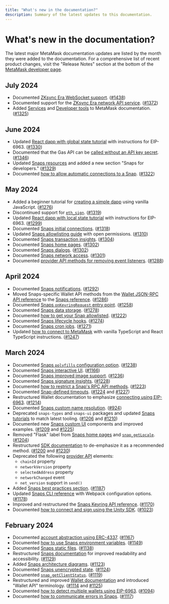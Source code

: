```yaml
---
title: "What's new in the documentation?"
description: Summary of the latest updates to this documentation.
---
```


# What's new in the documentation?

The latest major MetaMask documentation updates are listed by the month they were added to the documentation.
For a comprehensive list of recent product changes, visit the "Release Notes" section at the bottom
of the [MetaMask developer page](https://metamask.io/developer/).

## July 2024

- Documented [ZKsync Era WebSocket support](/services/reference/zksync). ([#1438](https://github.com/MetaMask/metamask-docs/pull/1438))
- Documented support for the [ZKsync Era network API service](/services/reference/zksync). ([#1372](https://github.com/MetaMask/metamask-docs/pull/1372))
- Added [Services](/services) and [Developer tools](/developer-tools) to MetaMask documentation. ([#1325](https://github.com/MetaMask/metamask-docs/pull/1325))

## June 2024

- Updated [React dapp with global state tutorial](/wallet/tutorials/react-dapp-global-state) with
  instructions for EIP-6963.
  ([#1330](https://github.com/MetaMask/metamask-docs/pull/1330))
- Documented that the Gas API can be [called without an API key secret](/services/gas-api/api-reference). ([#1346](https://github.com/MetaMask/metamask-docs/pull/1346))
- Updated [Snaps resources](/snaps/learn/resources) and added a new section "Snaps for developers." ([#1329](https://github.com/MetaMask/metamask-docs/pull/1329))
- Documented [how to allow automatic connections to a Snap](/snaps/how-to/allow-automatic-connections).
  ([#1322](https://github.com/MetaMask/metamask-docs/pull/1322))

## May 2024

- Added a beginner tutorial for [creating a simple dapp](/wallet/tutorials/javascript-dapp-simple) using vanilla JavaScript.
  ([#1276](https://github.com/MetaMask/metamask-docs/pull/1276))
- Discontinued support for [`eth_sign`](/wallet/concepts/signing-methods/#eth_sign).
  ([#1319](https://github.com/MetaMask/metamask-docs/pull/1319/))
- Updated [React dapp with local state tutorial](/wallet/tutorials/react-dapp-local-state) with
  instructions for EIP-6963.
  ([#1299](https://github.com/MetaMask/metamask-docs/pull/1299))
- Documented [Snaps initial connections](/snaps/reference/permissions/#initial-connections).
  ([#1318](https://github.com/MetaMask/metamask-docs/pull/1318/))
- Updated [Snaps allowlisting guide](/snaps/how-to/get-allowlisted) with open permissions.
  ([#1310](https://github.com/MetaMask/metamask-docs/pull/1310/))
- Documented [Snaps transaction insights](/snaps/features/transaction-insights).
  ([#1304](https://github.com/MetaMask/metamask-docs/pull/1304))
- Documented [Snaps home pages](/snaps/features/custom-ui/home-pages).
  ([#1302](https://github.com/MetaMask/metamask-docs/pull/1302))
- Documented [Snaps dialogs](/snaps/features/custom-ui/dialogs).
  ([#1302](https://github.com/MetaMask/metamask-docs/pull/1302))
- Documented [Snaps network access](/snaps/features/network-access).
  ([#1301](https://github.com/MetaMask/metamask-docs/pull/1301))
- Documented [provider API methods for removing event listeners](/wallet/reference/provider-api/#remove-event-listeners).
  ([#1288](https://github.com/MetaMask/metamask-docs/pull/1288))

## April 2024

- Documented [Snaps notifications](/snaps/features/notifications).
  ([#1292](https://github.com/MetaMask/metamask-docs/pull/1292))
- Moved Snaps-specific Wallet API methods from the
  [Wallet JSON-RPC API reference](/wallet/reference/json-rpc-api) to the
  [Snaps reference](/snaps/reference/wallet-api-for-snaps).
  ([#1286](https://github.com/MetaMask/metamask-docs/pull/1286))
- Documented [Snaps `onKeyringRequest` entry point](/snaps/reference/entry-points/#onkeyringrequest).
  ([#1258](https://github.com/MetaMask/metamask-docs/pull/1258))
- Documented [Snaps data storage](/snaps/features/data-storage).
  ([#1278](https://github.com/MetaMask/metamask-docs/pull/1278))
- Documented [how to get your Snap allowlisted](/snaps/how-to/get-allowlisted).
  ([#1222](https://github.com/MetaMask/metamask-docs/pull/1222))
- Documented [Snaps lifecycle hooks](/snaps/features/lifecycle-hooks).
  ([#1274](https://github.com/MetaMask/metamask-docs/pull/1274))
- Documented [Snaps cron jobs](/snaps/features/cron-jobs).
  ([#1271](https://github.com/MetaMask/metamask-docs/pull/1271))
- Updated [how to connect to MetaMask](/wallet/how-to/connect) with vanilla TypeScript and React
  TypeScript instructions.
  ([#1247](https://github.com/MetaMask/metamask-docs/pull/1247))

## March 2024

- Documented [Snaps `polyfills` configuration option](/snaps/reference/cli/options/#polyfills).
  ([#1238](https://github.com/MetaMask/metamask-docs/pull/1238))
- Documented [Snaps interactive UI](/snaps/features/custom-ui/interactive-ui).
  ([#1166](https://github.com/MetaMask/metamask-docs/pull/1166))
- Documented [Snaps improved image support](/snaps/features/custom-ui/#image).
  ([#1236](https://github.com/MetaMask/metamask-docs/pull/1236))
- Documented [Snaps signature insights](/snaps/features/signature-insights).
  ([#1228](https://github.com/MetaMask/metamask-docs/pull/1228))
- Documented [how to restrict a Snap's RPC API methods](https://github.com/MetaMask/metamask-docs/pull/1223).
  ([#1223](https://github.com/MetaMask/metamask-docs/pull/1223))
- Documented [Snap-defined timeouts](/snaps/reference/permissions/#snap-defined-timeouts).
  ([#1224](https://github.com/MetaMask/metamask-docs/pull/1224) and
  [#1227](https://github.com/MetaMask/metamask-docs/pull/1227))
- Restructured Wallet documentation to emphasize [connecting using EIP-6963](/wallet/how-to/connect).
  ([#1214](https://github.com/MetaMask/metamask-docs/pull/1214))
- Documented [Snaps custom name resolution](/snaps/features/custom-name-resolution).
  ([#924](https://github.com/MetaMask/metamask-docs/pull/924))
- Deprecated `snaps-types` and `snaps-ui` packages and updated
  [Snaps tutorials](/snaps/learn/tutorials) to match latest tooling.
  ([#1206](https://github.com/MetaMask/metamask-docs/pull/1206) and
  [#1210](https://github.com/MetaMask/metamask-docs/pull/1210))
- Documented new [Snaps custom UI](/snaps/features/custom-ui) components and improved examples.
  ([#1209](https://github.com/MetaMask/metamask-docs/pull/1209) and
  [#1225](https://github.com/MetaMask/metamask-docs/pull/1225))
- Removed "Flask" label from [Snaps home pages](/snaps/reference/entry-points/#onhomepage) and
  [`snap_getLocale`](/snaps/reference/snaps-api/#snap_getlocale).
  ([#1204](https://github.com/MetaMask/metamask-docs/pull/1204))
- Restructured [SDK documentation](/wallet/how-to/use-sdk) to de-emphasize it as a recommended method.
  ([#1200](https://github.com/MetaMask/metamask-docs/pull/1200) and
  [#1230](https://github.com/MetaMask/metamask-docs/pull/1230))
- Deprecated the following [provider API](/wallet/reference/provider-api) elements:
  - `chainId` property
  - `networkVersion` property
  - `selectedAddress` property
  - `networkChanged` event
  - `net_version` support in `send()`
- Added [Snaps best practices section](/snaps/learn/best-practices).
  ([#1187](https://github.com/MetaMask/metamask-docs/pull/1187))
- Updated [Snaps CLI reference](/snaps/reference/cli) with Webpack configuration options.
  ([#1178](https://github.com/MetaMask/metamask-docs/pull/1178))
- Improved and restructured the [Snaps Keyring API reference](/snaps/reference/keyring-api).
  ([#1170](https://github.com/MetaMask/metamask-docs/pull/1170))
- Documented [how to connect and sign using the Unity SDK](/wallet/how-to/use-sdk/gaming/unity/connect-and-sign).
  ([#1023](https://github.com/MetaMask/metamask-docs/pull/1023))

## February 2024

- Documented [account abstraction using ERC-4337](/snaps/features/custom-evm-accounts/#account-abstraction-erc-4337).
  ([#1167](https://github.com/MetaMask/metamask-docs/pull/1167))
- Documented [how to use Snaps environment variables](/snaps/how-to/use-environment-variables).
  ([#1149](https://github.com/MetaMask/metamask-docs/pull/1149))
- Documented [Snaps static files](/snaps/features/static-files).
  ([#1138](https://github.com/MetaMask/metamask-docs/pull/1138))
- Restructured [Snaps documentation](/snaps) for improved readability and accessibility.
  ([#1129](https://github.com/MetaMask/metamask-docs/pull/1129))
- Added [Snaps architecture diagrams](/snaps/learn/about-snaps).
  ([#1123](https://github.com/MetaMask/metamask-docs/pull/1123))
- Documented [Snaps unencrypted state](/snaps/reference/snaps-api/#snap_managestate).
  ([#1124](https://github.com/MetaMask/metamask-docs/pull/1124))
- Documented [`snap_getClientStatus`](/snaps/reference/snaps-api/#snap_getclientstatus).
  ([#1119](https://github.com/MetaMask/metamask-docs/pull/1119))
- Restructured and improved [Wallet documentation](/wallet) and introduced "Wallet API" terminology.
  ([#1114](https://github.com/MetaMask/metamask-docs/pull/1114) and
  [#1125](https://github.com/MetaMask/metamask-docs/pull/1125))
- Documented [how to detect multiple wallets using EIP-6963](/wallet/how-to/connect).
  ([#1094](https://github.com/MetaMask/metamask-docs/pull/1094))
- Documented [how to communicate errors in Snaps](/snaps/how-to/communicate-errors).
  ([#1117](https://github.com/MetaMask/metamask-docs/pull/1117))
